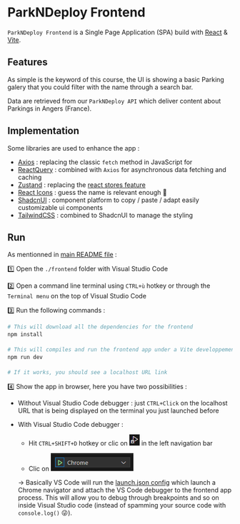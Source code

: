 # ParkNDeploy Frontend

`ParkNDeploy Frontend` is a Single Page Application (SPA) build with [React](https://fr.react.dev/) & [Vite](https://vite.dev/).

## Features

As simple is the keyword of this course, the UI is showing a basic Parking galery that you could filter with the name through a search bar.

Data are retrieved from our `ParkNDeploy API` which deliver content about Parkings in Angers (France).

## Implementation

Some libraries are used to enhance the app : 

- [Axios](https://axios-http.com/docs/intro) : replacing the classic `fetch` method in JavaScript for 
- [ReactQuery](https://tanstack.com/query/latest/docs/framework/react/overview) : combined with `Axios` for asynchronous data fetching and caching
- [Zustand](https://zustand.docs.pmnd.rs/getting-started/introduction) : replacing the [react stores feature](https://legacy.reactjs.org/docs/context.html)
- [React Icons](https://react-icons.github.io/react-icons/) : guess the name is relevant enough :eyes:
- [ShadcnUI](https://ui.shadcn.com/) : component platform to copy / paste / adapt easily customizable ui components
- [TailwindCSS](https://tailwindcss.com/docs/installation) : combined to ShadcnUI to manage the styling

## Run 

As mentionned in [main README file](../README.md#frontend) :

:one: Open the `./frontend` folder with Visual Studio Code

:two: Open a command line terminal using `CTRL+ù` hotkey or through the `Terminal menu` on the top of Visual Studio Code

:three: Run the following commands : 

```bash
# This will download all the dependencies for the frontend
npm install

# This will compiles and run the frontend app under a Vite developpement server
npm run dev

# If it works, you should see a localhost URL link
```

:four: Show the app in browser, here you have two possibilities : 

- Without Visual Studio Code debugger : just `CTRL+Click` on the localhost URL that is being displayed on the terminal you just launched before

- With Visual Studio Code debugger : 
  - Hit `CTRL+SHIFT+D` hotkey or clic on ![debug icon](./doc/assets/vscode_debug_icon.png) in the left navigation bar
  
  - Clic on ![play button](./doc/assets/vscode_debug_play_button.png) 

  &rarr; Basically VS Code will run the [launch.json config](./frontend/.vscode/launch.json) which launch a Chrome navigator and attach the VS Code debugger to the frontend app process. This will allow you to debug through breakpoints and so on inside Visual Studio code (instead of spamming your source code with `console.log()` :stuck_out_tongue_winking_eye:).